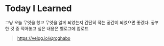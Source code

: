 # Today I Learned

그냥 오늘 무엇을 했고 무엇을 알게 되었는지 간단히 적는 공간이 되었으면 좋겠다.
공부한 것 중 적어놓고 싶은 내용은 벨로그에 업로드
>https://velog.io/@roghabo
